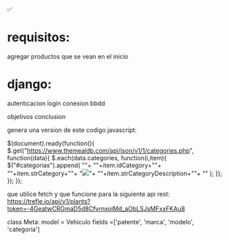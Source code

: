 ✅

# requisitos:
agregar productos que se vean en el inicio


# django:
autenticacion login
conexion bbdd

objetivos 
conclusion



genera una version de este codigo javascript:

 $(document).ready(function(){
    $.get("https://www.themealdb.com/api/json/v1/1/categories.php",
    function(data){
        $.each(data.categories, function(i,item){
            $("#categorias").append(
                "<tr>"+
                "<td>"+item.idCategory+"</td>"+
                "<td>"+item.strCategory+"</td>"+
                "<td><img src='"+item.strCategoryThumb+"'></img></td>"+
                "<td>"+item.strCategoryDescription+"</td>"+
                "</tr>"
            );
        });
    });
});

que utilice fetch y que funcione para la siguiente api rest: https://trefle.io/api/v1/plants?token=-4GeatwCRGmaD5d8CfvrnxoiMd_aObLSJsMFxxFKAu8



class Meta:
model = Vehiculo
fields =['patente', 'marca', 'modelo', 'categoria']


